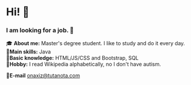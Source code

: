# Hi! :wave:  
### I am looking for a job. :moyai:  

:mortar_board: **About me:** Master's degree student. I like to study and do it every day.  
:muscle:**Main skills:** Java     
:wrench:**Basic knowledge:** HTML/JS/CSS and Bootstrap, SQL   
:wine_glass:**Hobby:** I read Wikipedia alphabetically, no I don't have autism.    


:email:**E-mail** onaxiz@tutanota.com  
